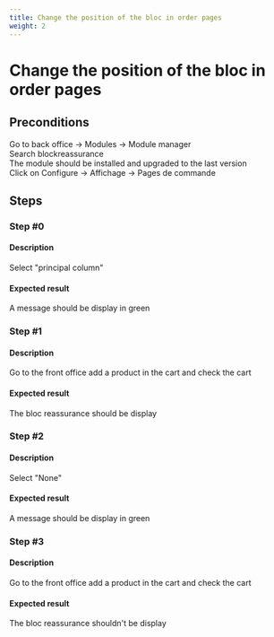 ```yaml
---
title: Change the position of the bloc in order pages
weight: 2
---
```


# Change the position of the bloc in order pages

## Preconditions

Go to back office -> Modules -> Module manager<br />
Search blockreassurance<br />
The module should be installed and upgraded to the last version<br />
Click on Configure -> Affichage -> Pages de commande
## Steps
### Step #0
#### Description
Select "principal column" 
#### Expected result
A message should be display in green
### Step #1
#### Description
Go to the front office add a product in the cart and check the cart
#### Expected result
The bloc reassurance should be display
### Step #2
#### Description
Select "None" 
#### Expected result
A message should be display in green
### Step #3
#### Description
Go to the front office add a product in the cart and check the cart
#### Expected result
The bloc reassurance shouldn't be display
